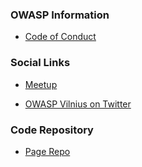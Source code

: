 ### OWASP Information

* [Code of Conduct](https://owasp.org/www-policy/)

### Social Links
* [Meetup](https://www.meetup.com/owasp-vilnius/)
<!---* [OWASP Vilnius on Facebook](https://www.facebook.com/OWASPLithuania)-->
* [OWASP Vilnius on Twitter](https://twitter.com/OwaspV)

### Code Repository
* [Page Repo](https://github.com/OWASP/www-chapter-vilnius)


